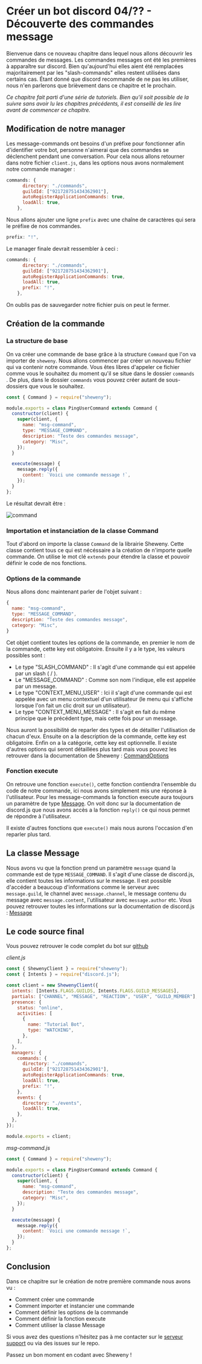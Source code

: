 # Créer un bot discord 04/?? - Découverte des commandes message

Bienvenue dans ce nouveau chapitre dans lequel nous allons découvrir les commandes de messages. Les commandes messages ont été les premières à apparaître sur discord.
Bien qu'aujourd'hui elles aient été remplacées majoritairement par les "slash-commands" elles restent utilisées dans certains cas. Étant donné que discord recommande de ne pas les utiliser, nous n'en parlerons que brièvement dans ce chapitre et le prochain.

_Ce chapitre fait parti d'une série de tutoriels. Bien qu'il soit possible de la suivre sans avoir lu les chapitres précédents, il est conseillé de les lire avant de commencer ce chapitre._

## Modification de notre manager

Les message-commands ont besoins d'un préfixe pour fonctionner afin d'identifier votre bot, personne n'aimerai que des commandes se déclenchent pendant une conversation.
Pour cela nous allons retourner dans notre fichier `client.js`, dans les options nous avons normalement notre commande manager :

```js
commands: {
      directory: "./commands",
      guildId: ["921728751434362901"],
      autoRegisterApplicationCommands: true,
      loadAll: true,
    },
```

Nous allons ajouter une ligne `prefix` avec une chaîne de caractères qui sera le préfixe de nos commandes.

```js
prefix: "!",
```

Le manager finale devrait ressembler à ceci :

```js
commands: {
      directory: "./commands",
      guildId: ["921728751434362901"],
      autoRegisterApplicationCommands: true,
      loadAll: true,
      prefix: "!",
    },
```

On oublis pas de sauvegarder notre fichier puis on peut le fermer.

## Création de la commande

### La structure de base

On va créer une commande de base grâce à la structure `Command` que l'on va importer de `sheweny`.
Nous allons commencer par créer un nouveau fichier qui va contenir notre commande. Vous êtes libres d'appeler ce fichier comme vous le souhaitez du moment qu'il se situe dans le dossier `commands` . De plus, dans le dossier `commands` vous pouvez créer autant de sous-dossiers que vous le souhaitez.

```js
const { Command } = require("sheweny");

module.exports = class PingUserCommand extends Command {
  constructor(client) {
    super(client, {
      name: "msg-command",
      type: "MESSAGE_COMMAND",
      description: "Teste des commandes message",
      category: "Misc",
    });
  }

  execute(message) {
    message.reply({
      content: `Voici une commande message !`,
    });
  }
};
```

Le résultat devrait être :

![command](./assets/images/command.png)

### Importation et instanciation de la classe Command

Tout d'abord on importe la classe `Command` de la librairie Sheweny. Cette classe contient tous ce qui est nécéssaire a la création de n'importe quelle commande.
On utilise le mot clé `extends` pour étendre la classe et pouvoir définir le code de nos fonctions.

### Options de la commande

Nous allons donc maintenant parler de l'objet suivant :

```js
{
  name: "msg-command",
  type: "MESSAGE_COMMAND",
  description: "Teste des commandes message",
  category: "Misc",
}
```

Cet objet contient toutes les options de la commande, en premier le nom de la commande, cette key est obligatoire. Ensuite il y a le type, les valeurs possibles sont :

- Le type "SLASH_COMMAND" : Il s'agit d'une commande qui est appelée par un slash ( / ).
- Le "MESSAGE_COMMAND" : Comme son nom l'indique, elle est appelée par un message.
- Le type "CONTEXT_MENU_USER" : Ici il s'agit d'une commande qui est appelée avec un menu contextuel d'un utilisateur (le menu qui s'affiche lorsque l'on fait un clic droit sur un utilisateur).
- Le type "CONTEXT_MENU_MESSAGE" : Il s'agit en fait du même principe que le précédent type, mais cette fois pour un message.

Nous auront la possibilité de reparler des types et de détailler l'utilisation de chacun d'eux.
Ensuite on a la description de la commande, cette key est obligatoire. Enfin on a la catégorie, cette key est optionnelle.
Il existe d'autres options qui seront détaillées plus tard mais vous pouvez les retrouver dans la documentation de Sheweny : [CommandOptions](https://sheweny.js.org/doc/typedef/CommandOptions.html)

### Fonction execute

On retrouve une fonction `execute()`, cette fonction contiendra l'ensemble du code de notre commande, ici nous avons simplement mis une réponse à l'utilisateur.
Pour les message-commands la fonction execute aura toujours un paramètre de type [Message](https://discord.js.org/#/docs/main/stable/class/Message).
On voit donc sur la documentation de discord.js que nous avons accès a la fonction `reply()` ce qui nous permet de répondre à l'utilisateur.

Il existe d'autres fonctions que `execute()` mais nous aurons l'occasion d'en reparler plus tard.

## La classe Message

Nous avons vu que la fonction prend un paramètre `message` quand la commande est de type `MESSAGE_COMMAND`. Il s'agit d'une classe de discord.js, elle contient toutes les informations sur le message. Il est possible d'accéder a beaucoup d'informations comme le serveur avec `message.guild`, le channel avec `message.channel`, le message contenu du message avec `message.content`, l'utilisateur avec `message.author` etc. Vous pouvez retrouver toutes les informations sur la documentation de discord.js : [Message](https://discord.js.org/#/docs/main/stable/class/Message)

## Le code source final

Vous pouvez retrouver le code complet du bot sur [github](https://github.com/Sheweny/Tutorial)

_client.js_

```js
const { ShewenyClient } = require("sheweny");
const { Intents } = require("discord.js");

const client = new ShewenyClient({
  intents: [Intents.FLAGS.GUILDS, Intents.FLAGS.GUILD_MESSAGES],
  partials: ["CHANNEL", "MESSAGE", "REACTION", "USER", "GUILD_MEMBER"],
  presence: {
    status: "online",
    activities: [
      {
        name: "Tutorial Bot",
        type: "WATCHING",
      },
    ],
  },
  managers: {
    commands: {
      directory: "./commands",
      guildId: ["921728751434362901"],
      autoRegisterApplicationCommands: true,
      loadAll: true,
      prefix: "!",
    },
    events: {
      directory: "./events",
      loadAll: true,
    },
  },
});

module.exports = client;
```

_msg-command.js_

```js
const { Command } = require("sheweny");

module.exports = class PingUserCommand extends Command {
  constructor(client) {
    super(client, {
      name: "msg-command",
      description: "Teste des commandes message",
      category: "Misc",
    });
  }

  execute(message) {
    message.reply({
      content: `Voici une commande message !`,
    });
  }
};
```

## Conclusion

Dans ce chapitre sur le création de notre première commande nous avons vu :

- Comment créer une commande
- Comment importer et instancier une commande
- Comment définir les options de la commande
- Comment définir la fonction execute
- Comment utiliser la classe Message

Si vous avez des questions n'hésitez pas à me contacter sur le [serveur support](https://discord.gg/euCF8bp4cN) ou via des issues sur le repo.

Passez un bon moment en codant avec Sheweny !
